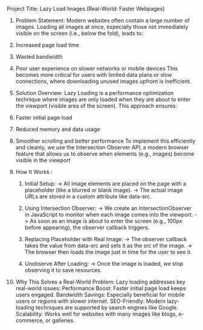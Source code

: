 Project Title: Lazy Load Images (Real-World: Faster Webpages)
1. Problem Statement:
Modern websites often contain a large number of images. Loading all images at once, especially those not immediately visible on the screen (i.e., below the fold), leads to:
1. Increased page load time
2. Wasted bandwidth
3. Poor user experience on slower networks or mobile devices
This becomes more critical for users with limited data plans or slow connections, where downloading unused images upfront is inefficient.

2. Solution Overview:
  Lazy Loading is a performance optimization technique where images are only loaded when they are about to enter the viewport (visible area of the screen). This approach ensures:
1. Faster initial page load
2. Reduced memory and data usage
3. Smoother scrolling and better performance
To implement this efficiently and cleanly, we use the Intersection Observer API, a modern browser feature that allows us to observe when elements (e.g., images) become visible in the viewport

3. How It Works :
   1. Initial Setup:
-> All image elements are placed on the page with a placeholder (like a blurred or blank image).
-> The actual image URLs are stored in a custom attribute like data-src.

    2. Using Intersection Observer:
-> We create an IntersectionObserver in JavaScript to monitor when each image comes into the viewport.
-> As soon as an image is about to enter the screen (e.g., 100px before appearing), the observer callback triggers.

    3. Replacing Placeholder with Real Image:
-> The observer callback takes the value from data-src and sets it as the src of the image.
-> The browser then loads the image just in time for the user to see it.

    4. Unobserve After Loading:
-> Once the image is loaded, we stop observing it to save resources.

4. Why This Solves a Real-World Problem:
Lazy loading addresses key real-world issues:
Performance Boost: Faster initial page load keeps users engaged.
Bandwidth Savings: Especially beneficial for mobile users or regions with slower internet.
SEO-Friendly: Modern lazy-loading techniques are supported by search engines like Google.
Scalability: Works well for websites with many images like blogs, e-commerce, or galleries.

